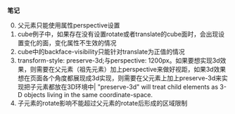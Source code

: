 **笔记**

0.  父元素只能使用属性perspective设置
1. cube例子中，如果存在没有设置rotate或者translate的cube面时，会出现设置变化的面，变化属性不生效的情况
2. cube中的backface-visibility只能针对translate为正值的情况
3. transform-style: preserve-3d;与perspective: 1200px。如果要想实现3d效果，则需要在父元素（祖先元素）加上perspective来做好视距，如果3d效果想在页面各个角度都展现成3d实现，则需要在父元素上加上preserve-3d来实现把子元素都放在3D环境中| "preserve-3d" will treat child elements as 3-D objects living in the same coordinate-space.
4. 子元素的rotate影响不能超过父元素的rotate后形成的区域限制


